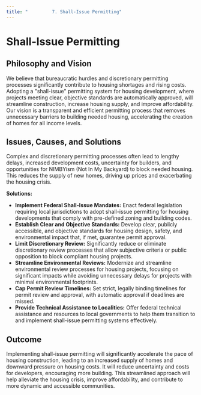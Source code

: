 ```yaml
---
title: "         7. Shall-Issue Permitting"
---
```


# Shall-Issue Permitting

## Philosophy and Vision
We believe that bureaucratic hurdles and discretionary permitting processes significantly contribute to housing shortages and rising costs. Adopting a "shall-issue" permitting system for housing development, where projects meeting clear, objective standards are automatically approved, will streamline construction, increase housing supply, and improve affordability. Our vision is a transparent and efficient permitting process that removes unnecessary barriers to building needed housing, accelerating the creation of homes for all income levels.

## Issues, Causes, and Solutions
Complex and discretionary permitting processes often lead to lengthy delays, increased development costs, uncertainty for builders, and opportunities for NIMBYism (Not In My Backyard) to block needed housing. This reduces the supply of new homes, driving up prices and exacerbating the housing crisis.

**Solutions:**
- **Implement Federal Shall-Issue Mandates:** Enact federal legislation requiring local jurisdictions to adopt shall-issue permitting for housing developments that comply with pre-defined zoning and building codes.
- **Establish Clear and Objective Standards:** Develop clear, publicly accessible, and objective standards for housing design, safety, and environmental impact that, if met, guarantee permit approval.
- **Limit Discretionary Review:** Significantly reduce or eliminate discretionary review processes that allow subjective criteria or public opposition to block compliant housing projects.
- **Streamline Environmental Reviews:** Modernize and streamline environmental review processes for housing projects, focusing on significant impacts while avoiding unnecessary delays for projects with minimal environmental footprints.
- **Cap Permit Review Timelines:** Set strict, legally binding timelines for permit review and approval, with automatic approval if deadlines are missed.
- **Provide Technical Assistance to Localities:** Offer federal technical assistance and resources to local governments to help them transition to and implement shall-issue permitting systems effectively.

## Outcome
Implementing shall-issue permitting will significantly accelerate the pace of housing construction, leading to an increased supply of homes and downward pressure on housing costs. It will reduce uncertainty and costs for developers, encouraging more building. This streamlined approach will help alleviate the housing crisis, improve affordability, and contribute to more dynamic and accessible communities.
